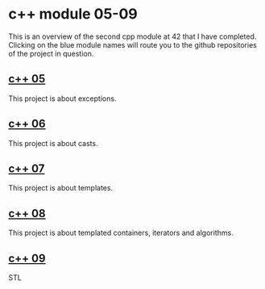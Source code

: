 # c++ module 05-09
This is an overview of the second cpp module at 42 that I have completed. Clicking on the blue module names will route you to the github repositories of the project in question.

## [c++ 05](https://github.com/dhuss42/cpp05)  
This project is about exceptions.

## [c++ 06](https://github.com/dhuss42/cpp06)
This project is about casts.

## [c++ 07](https://github.com/dhuss42/cpp07)
This project is about  templates.

## [c++ 08](https://github.com/dhuss42/cpp08)
This project is about templated containers, iterators and algorithms.

## [c++ 09](https://github.com/dhuss42/cpp09) 
STL
